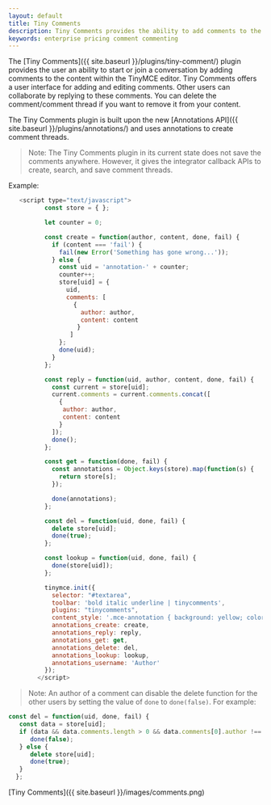 ```yaml
---
layout: default
title: Tiny Comments
description: Tiny Comments provides the ability to add comments to the content and collaborate with other users for content editing.
keywords: enterprise pricing comment commenting
---
```


The [Tiny Comments]({{ site.baseurl }}/plugins/tiny-comment/) plugin provides the user an ability to start or join a conversation by adding comments to the content within the TinyMCE editor.
Tiny Comments offers a user interface for adding and editing comments. Other users can collaborate by replying to these comments. You can delete the comment/comment thread if you want to remove it from your content.

The Tiny Comments plugin is built upon the new [Annotations API]({{ site.baseurl }}/plugins/annotations/) and uses annotations to create comment threads.

> Note: The Tiny Comments plugin in its current state does not save the comments anywhere. However, it gives the integrator callback APIs to create, search, and save comment threads.

Example:

```js
   <script type="text/javascript">
          const store = { };

          let counter = 0;

          const create = function(author, content, done, fail) {
            if (content === 'fail') {
              fail(new Error('Something has gone wrong...'));
            } else {
              const uid = 'annotation-' + counter;
              counter++;
              store[uid] = {
                uid,
                comments: [
                  {
                    author: author,
                    content: content
                   }
                 ]
              };
              done(uid);
            }
          };

          const reply = function(uid, author, content, done, fail) {
            const current = store[uid];
            current.comments = current.comments.concat([
              {
               author: author,
               content: content
              }
            ]);
            done();
          };

          const get = function(done, fail) {
            const annotations = Object.keys(store).map(function(s) {
              return store[s];
            });

            done(annotations);
          };

          const del = function(uid, done, fail) {
            delete store[uid];
            done(true);
          };

          const lookup = function(uid, done, fail) {
            done(store[uid]);
          };

          tinymce.init({
            selector: "#textarea",
            toolbar: 'bold italic underline | tinycomments',
            plugins: "tinycomments",
            content_style: '.mce-annotation { background: yellow; color: black; } .tc-active-annotation {background: lime; color: black; }',
            annotations_create: create,
            annotations_reply: reply,
            annotations_get: get,
            annotations_delete: del,
            annotations_lookup: lookup,
            annotations_username: 'Author'
          });
        </script>
```
> Note: An author of a comment can disable the delete function for the other users by setting the value of `done` to `done(false)`. For example:
```js
const del = function(uid, done, fail) {
   const data = store[uid];
   if (data && data.comments.length > 0 && data.comments[0].author !== 'Author') {
      done(false);
   } else {
      delete store[uid];
      done(true);
   }
  };
```

[Tiny Comments]({{ site.baseurl }}/images/comments.png)
